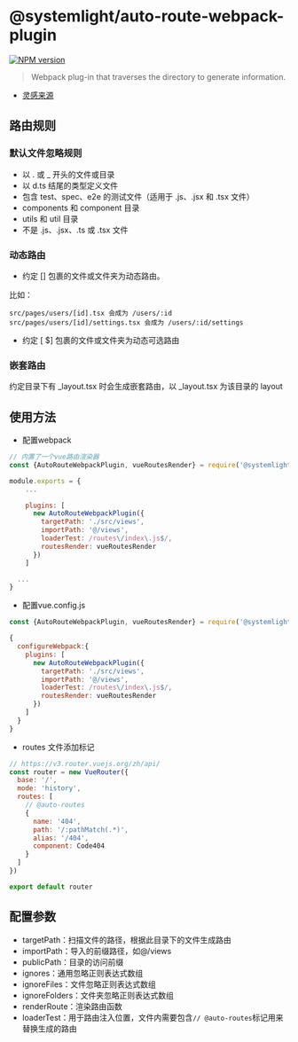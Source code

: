 # @systemlight/auto-route-webpack-plugin

[![NPM version](https://img.shields.io/npm/v/@systemlight/auto-route-webpack-plugin.svg)](https://www.npmjs.com/package/@systemlight/auto-route-webpack-plugin)

> Webpack plug-in that traverses the directory to generate information.

- [灵感来源](https://v3.umijs.org/zh-CN/docs/convention-routing)

## 路由规则

### 默认文件忽略规则

- 以 . 或 _ 开头的文件或目录
- 以 d.ts 结尾的类型定义文件
- 包含 test、spec、e2e 的测试文件（适用于 .js、.jsx 和 .tsx 文件）
- components 和 component 目录
- utils 和 util 目录
- 不是 .js、.jsx、.ts 或 .tsx 文件

### 动态路由

- 约定 [] 包裹的文件或文件夹为动态路由。

比如：

```
src/pages/users/[id].tsx 会成为 /users/:id
src/pages/users/[id]/settings.tsx 会成为 /users/:id/settings
```

- 约定 [ $] 包裹的文件或文件夹为动态可选路由

### 嵌套路由

约定目录下有 _layout.tsx 时会生成嵌套路由，以 _layout.tsx 为该目录的 layout

## 使用方法

- 配置webpack

```javascript
// 内置了一个vue路由渲染器
const {AutoRouteWebpackPlugin, vueRoutesRender} = require('@systemlight/auto-route-webpack-plugin')

module.exports = {
    ...

    plugins: [
      new AutoRouteWebpackPlugin({
        targetPath: './src/views',
        importPath: '@/views',
        loaderTest: /routes\/index\.js$/,
        routesRender: vueRoutesRender
      })
    ]

  ...
}
```

- 配置vue.config.js

```javascript
const {AutoRouteWebpackPlugin, vueRoutesRender} = require('@systemlight/auto-route-webpack-plugin')

{
  configureWebpack:{
    plugins: [
      new AutoRouteWebpackPlugin({
        targetPath: './src/views',
        importPath: '@/views',
        loaderTest: /routes\/index\.js$/,
        routesRender: vueRoutesRender
      })
    ]
  }
}
```

- routes 文件添加标记

```javascript
// https://v3.router.vuejs.org/zh/api/
const router = new VueRouter({
  base: '/',
  mode: 'history',
  routes: [
    // @auto-routes
    {
      name: '404',
      path: '/:pathMatch(.*)',
      alias: '/404',
      component: Code404
    }
  ]
})

export default router
```

## 配置参数

- targetPath：扫描文件的路径，根据此目录下的文件生成路由
- importPath：导入的前缀路径，如@/views
- publicPath：目录的访问前缀
- ignores：通用忽略正则表达式数组
- ignoreFiles：文件忽略正则表达式数组
- ignoreFolders：文件夹忽略正则表达式数组
- renderRoute：渲染路由函数
- loaderTest：用于路由注入位置，文件内需要包含`// @auto-routes`标记用来替换生成的路由
